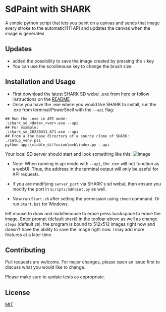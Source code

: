 # SdPaint with SHARK
A simple python script that lets you paint on a canvas and sends that image every stroke to the automatic1111 API and updates the canvas when the image is generated

## Updates

- added the possibility to save the image created by pressing the ```s``` key
- You can use the scrollmouse key to change the brush size

## Installation and Usage

* First download the latest SHARK SD webui .exe from [here](https://github.com/nod-ai/SHARK/releases) or follow instructions on the [README](https://github.com/nod-ai/SHARK#readme)
* Once you have the .exe where you would like SHARK to install, run the .exe from terminal/PowerShell with the `--api` flag:
```
## Run the .exe in API mode:
.\shark_sd_<date>_<ver>.exe --api
## For example:
.\shark_sd_20230411_671.exe --api
## From a the base directory of a source clone of SHARK:
./setup_venv.ps1
python apps\stable_diffusion\web\index.py --api
```

Your local SD server should start and look something like this:
![image](https://user-images.githubusercontent.com/87458719/231369758-e2c3c45a-eccc-4fe5-a788-4a3bf1ace1d1.png)

* Note: When running in api mode with `--api`, the .exe will not function as a webUI. Thus, the address in the terminal output will only be useful for API requests.

* If you are modifying `server_port` via SHARK's sd webui, then ensure you modify the port in `Scripts/SdPaint.py` as well.

* Now run `Start.sh` after setting the permission using `chmod` command. Or run `Start.bat` for Windows.

left mouse to draw and middlemouse to erase
press backspace to erase the image.
Enter prompt (default `shark`) in the toolbar above as well as change `steps` (default `20`).
the program is bound to 512x512 images right now and doesn't have the ability to save the image right now.
I may add more features at a later time.

## Contributing

Pull requests are welcome. For major changes, please open an issue first
to discuss what you would like to change.

Please make sure to update tests as appropriate.

## License

[MIT](https://choosealicense.com/licenses/mit/)
